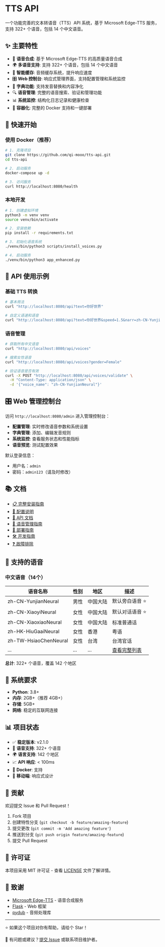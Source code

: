 # TTS API

一个功能完善的文本转语音（TTS）API 系统，基于 Microsoft Edge-TTS 服务，支持 322+ 个语音，包括 14 个中文语音。

## ✨ 主要特性

- 🎤 **语音合成**: 基于 Microsoft Edge-TTS 的高质量语音合成
- 🌍 **多语音支持**: 支持 322+ 个语音，包括 14 个中文语音
- 🚀 **智能缓存**: 音频缓存系统，提升响应速度
- 🎛️ **Web 控制台**: 响应式管理界面，支持配置管理和系统监控
- 📝 **字典功能**: 支持发音替换和内容净化
- 🔍 **语音管理**: 完整的语音搜索、验证和管理功能
- 📊 **系统监控**: 结构化日志记录和健康检查
- 🐳 **容器化**: 完整的 Docker 支持和一键部署

## 🚀 快速开始

### 使用 Docker（推荐）

```bash
# 1. 克隆项目
git clone https://github.com/qi-mooo/tts-api.git
cd tts-api

# 2. 启动服务
docker-compose up -d

# 3. 访问服务
curl http://localhost:8080/health
```

### 本地开发

```bash
# 1. 创建虚拟环境
python3 -m venv venv
source venv/bin/activate

# 2. 安装依赖
pip install -r requirements.txt

# 3. 初始化语音系统
./venv/bin/python3 scripts/install_voices.py

# 4. 启动服务
./venv/bin/python3 app_enhanced.py
```

## 📖 API 使用示例

### 基础 TTS 转换

```bash
# 基本用法
curl "http://localhost:8080/api?text=你好世界"

# 自定义语速和语音
curl "http://localhost:8080/api?text=你好世界&speed=1.5&narr=zh-CN-YunjianNeural"
```

### 语音管理

```bash
# 获取所有中文语音
curl "http://localhost:8080/api/voices"

# 搜索女性语音
curl "http://localhost:8080/api/voices?gender=Female"

# 验证语音是否有效
curl -X POST "http://localhost:8080/api/voices/validate" \
  -H "Content-Type: application/json" \
  -d '{"voice_name": "zh-CN-YunjianNeural"}'
```

## 🎛️ Web 管理控制台

访问 `http://localhost:8080/admin` 进入管理控制台：

- **配置管理**: 实时修改语音参数和系统设置
- **字典管理**: 添加、编辑发音规则
- **系统监控**: 查看服务状态和性能指标
- **语音预览**: 测试配置效果

默认登录信息：
- 用户名：`admin`
- 密码：`admin123`（请及时修改）

## 📚 文档

- [📋 完整安装指南](docs/installation.md)
- [🔧 配置说明](docs/configuration.md)
- [📖 API 文档](docs/api-reference.md)
- [🎤 语音管理指南](docs/voice-management.md)
- [🚀 部署指南](docs/deployment.md)
- [🛠️ 开发指南](docs/development.md)
- [❓ 故障排除](docs/troubleshooting.md)

## 🎤 支持的语音

### 中文语音（14个）

| 语音名称 | 性别 | 地区 | 描述 |
|---------|------|------|------|
| zh-CN-YunjianNeural | 男性 | 中国大陆 | 默认旁白语音 ⭐ |
| zh-CN-XiaoyiNeural | 女性 | 中国大陆 | 默认对话语音 ⭐ |
| zh-CN-XiaoxiaoNeural | 女性 | 中国大陆 | 标准普通话 |
| zh-HK-HiuGaaiNeural | 女性 | 香港 | 粤语 |
| zh-TW-HsiaoChenNeural | 女性 | 台湾 | 台湾官话 |
| ... | ... | ... | [查看完整列表](docs/voice-management.md#supported-voices) |

**总计**: 322+ 个语音，覆盖 142 个地区

## 🔧 系统要求

- **Python**: 3.8+
- **内存**: 2GB+（推荐 4GB+）
- **存储**: 5GB+
- **网络**: 稳定的互联网连接

## 📊 项目状态

- ✅ **稳定版本**: v2.1.0
- 🎤 **语音支持**: 322+ 个语音
- 🌍 **语言支持**: 142 个地区
- 📈 **API 响应**: < 100ms
- 🐳 **Docker**: 支持
- 📱 **移动端**: 响应式设计

## 🤝 贡献

欢迎提交 Issue 和 Pull Request！

1. Fork 项目
2. 创建特性分支 (`git checkout -b feature/amazing-feature`)
3. 提交更改 (`git commit -m 'Add amazing feature'`)
4. 推送到分支 (`git push origin feature/amazing-feature`)
5. 提交 Pull Request

## 📄 许可证

本项目采用 MIT 许可证 - 查看 [LICENSE](LICENSE) 文件了解详情。

## 🙏 致谢

- [Microsoft Edge-TTS](https://github.com/rany2/edge-tts) - 语音合成服务
- [Flask](https://flask.palletsprojects.com/) - Web 框架
- [pydub](https://github.com/jiaaro/pydub) - 音频处理库

---

⭐ 如果这个项目对你有帮助，请给个 Star！

📧 有问题或建议？[提交 Issue](https://github.com/qi-mooo/tts-api/issues) 或联系项目维护者。